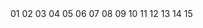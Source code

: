	
<uses-permission android:name="android.permission.WAKE_LOCK" />
01
02
03
04
05
06
07
08
09
10
11
12
13
14
15
<LinearLayout xmlns:android="http://schemas.android.com/apk/res/android"
  xmlns:tools="http://schemas.android.com/tools"
  android:layout_width="fill_parent"
  android:layout_height="fill_parent"
  android:orientation="vertical"
  android:background="#FF330000"
  tools:context=".MainActivity" >
 
  <ListView
    android:id="@+id/song_list"
    android:layout_width="fill_parent"
    android:layout_height="wrap_content" >
  </ListView>
 
</LinearLayout>
